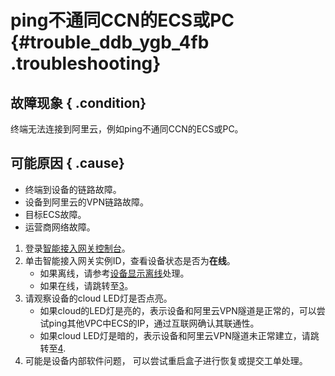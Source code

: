 # ping不通同CCN的ECS或PC {#trouble_ddb_ygb_4fb .troubleshooting}

## 故障现象 { .condition}

终端无法连接到阿里云，例如ping不通同CCN的ECS或PC。

## 可能原因 { .cause}

-   终端到设备的链路故障。
-   设备到阿里云的VPN链路故障。
-   目标ECS故障。
-   运营商网络故障。

1.  登录[智能接入网关控制台](https://smartag.console.aliyun.com/sag/cn-shanghai/sags)。 
2.  单击智能接入网关实例ID，查看设备状态是否为**在线**。 
    -   如果离线，请参考[设备显示离线](cn.zh-CN/故障处理/设备和云的连通性故障（sag-100wm）/设备显示离线.md#)处理。
    -   如果在线，请跳转至[3](#step3)。
3.  请观察设备的cloud LED灯是否点亮。 
    -   如果cloud的LED灯是亮的，表示设备和阿里云VPN隧道是正常的，可以尝试ping其他VPC中ECS的IP，通过互联网确认其联通性。
    -   如果cloud LED灯是暗的，表示设备和阿里云VPN隧道未正常建立，请跳转至[4](#step4).
4.  可能是设备内部软件问题， 可以尝试重启盒子进行恢复或提交工单处理。 

